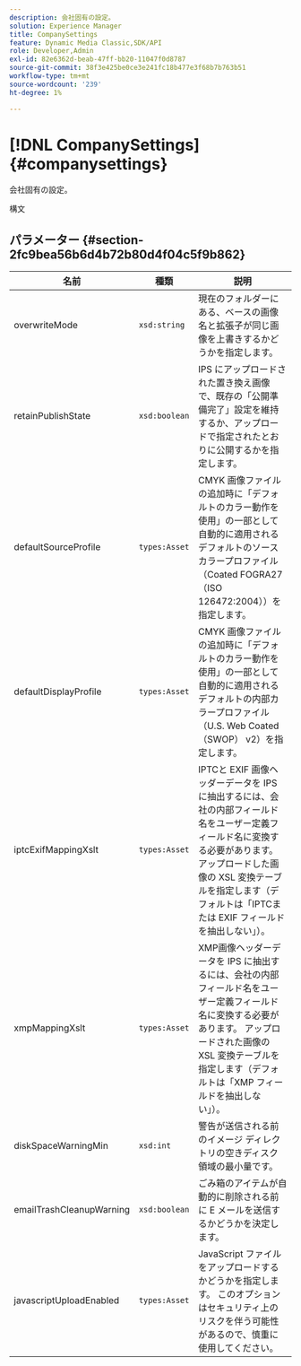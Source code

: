 ```yaml
---
description: 会社固有の設定。
solution: Experience Manager
title: CompanySettings
feature: Dynamic Media Classic,SDK/API
role: Developer,Admin
exl-id: 82e6362d-beab-47ff-bb20-11047f0d8787
source-git-commit: 38f3e425be0ce3e241fc18b477e3f68b7b763b51
workflow-type: tm+mt
source-wordcount: '239'
ht-degree: 1%

---
```


# [!DNL CompanySettings]{#companysettings}

会社固有の設定。

構文

## パラメーター {#section-2fc9bea56b6d4b72b80d4f04c5f9b862}

| 名前 | 種類 | 説明 |
|---|---|---|
| overwriteMode | `xsd:string` | 現在のフォルダーにある、ベースの画像名と拡張子が同じ画像を上書きするかどうかを指定します。 |
| retainPublishState | `xsd:boolean` | IPS にアップロードされた置き換え画像で、既存の「公開準備完了」設定を維持するか、アップロードで指定されたとおりに公開するかを指定します。 |
| defaultSourceProfile | `types:Asset` | CMYK 画像ファイルの追加時に「デフォルトのカラー動作を使用」の一部として自動的に適用されるデフォルトのソースカラープロファイル（Coated FOGRA27 （ISO 126472:2004））を指定します。 |
| defaultDisplayProfile | `types:Asset` | CMYK 画像ファイルの追加時に「デフォルトのカラー動作を使用」の一部として自動的に適用されるデフォルトの内部カラープロファイル（U.S. Web Coated （SWOP） v2）を指定します。 |
| iptcExifMappingXslt | `types:Asset` | IPTCと EXIF 画像ヘッダーデータを IPS に抽出するには、会社の内部フィールド名をユーザー定義フィールド名に変換する必要があります。 アップロードした画像の XSL 変換テーブルを指定します（デフォルトは「IPTCまたは EXIF フィールドを抽出しない」）。 |
| xmpMappingXslt | `types:Asset` | XMP画像ヘッダーデータを IPS に抽出するには、会社の内部フィールド名をユーザー定義フィールド名に変換する必要があります。 アップロードされた画像の XSL 変換テーブルを指定します（デフォルトは「XMP フィールドを抽出しない」）。 |
| diskSpaceWarningMin | `xsd:int` | 警告が送信される前のイメージ ディレクトリの空きディスク領域の最小量です。 |
| emailTrashCleanupWarning | `xsd:boolean` | ごみ箱のアイテムが自動的に削除される前に E メールを送信するかどうかを決定します。 |
| javascriptUploadEnabled | `types:Asset` | JavaScript ファイルをアップロードするかどうかを指定します。 このオプションはセキュリティ上のリスクを伴う可能性があるので、慎重に使用してください。 |
